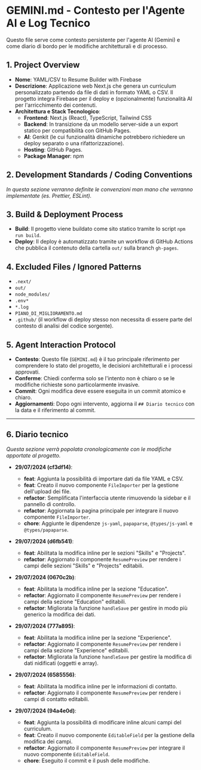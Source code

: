 # GEMINI.md - Contesto per l'Agente AI e Log Tecnico

Questo file serve come contesto persistente per l'agente AI (Gemini) e come diario di bordo per le modifiche architetturali e di processo.

## 1. Project Overview

-   **Nome**: YAML/CSV to Resume Builder with Firebase
-   **Descrizione**: Applicazione web Next.js che genera un curriculum personalizzato partendo da file di dati in formato YAML o CSV. Il progetto integra Firebase per il deploy e (opzionalmente) funzionalità AI per l'arricchimento dei contenuti.
-   **Architettura e Stack Tecnologico**:
    -   **Frontend**: Next.js (React), TypeScript, Tailwind CSS
    -   **Backend**: In transizione da un modello server-side a un export statico per compatibilità con GitHub Pages.
    -   **AI**: Genkit (le cui funzionalità dinamiche potrebbero richiedere un deploy separato o una rifattorizzazione).
    -   **Hosting**: GitHub Pages.
    -   **Package Manager**: npm

## 2. Development Standards / Coding Conventions

*In questa sezione verranno definite le convenzioni man mano che verranno implementate (es. Prettier, ESLint).*

## 3. Build & Deployment Process

-   **Build**: Il progetto viene buildato come sito statico tramite lo script `npm run build`.
-   **Deploy**: Il deploy è automatizzato tramite un workflow di GitHub Actions che pubblica il contenuto della cartella `out/` sulla branch `gh-pages`.

## 4. Excluded Files / Ignored Patterns

-   `.next/`
-   `out/`
-   `node_modules/`
-   `.env*`
-   `*.log`
-   `PIANO_DI_MIGLIORAMENTO.md`
-   `.github/` (il workflow di deploy stesso non necessita di essere parte del contesto di analisi del codice sorgente).

## 5. Agent Interaction Protocol

-   **Contesto**: Questo file (`GEMINI.md`) è il tuo principale riferimento per comprendere lo stato del progetto, le decisioni architetturali e i processi approvati.
-   **Conferme**: Chiedi conferma solo se l'intento non è chiaro o se le modifiche richieste sono particolarmente invasive.
-   **Commit**: Ogni modifica deve essere eseguita in un commit atomico e chiaro.
-   **Aggiornamenti**: Dopo ogni intervento, aggiorna il `## Diario tecnico` con la data e il riferimento al commit.

---

## 6. Diario tecnico

*Questa sezione verrà popolata cronologicamente con le modifiche apportate al progetto.*

- **29/07/2024 (cf3df14)**:
  - **feat**: Aggiunta la possibilità di importare dati da file YAML e CSV.
  - **feat**: Creato il nuovo componente `FileImporter` per la gestione dell'upload dei file.
  - **refactor**: Semplificata l'interfaccia utente rimuovendo la sidebar e il pannello di controllo.
  - **refactor**: Aggiornata la pagina principale per integrare il nuovo componente `FileImporter`.
  - **chore**: Aggiunte le dipendenze `js-yaml`, `papaparse`, `@types/js-yaml` e `@types/papaparse`.

- **29/07/2024 (d6fb541)**:
  - **feat**: Abilitata la modifica inline per le sezioni "Skills" e "Projects".
  - **refactor**: Aggiornato il componente `ResumePreview` per rendere i campi delle sezioni "Skills" e "Projects" editabili.

- **29/07/2024 (0670c2b)**:
  - **feat**: Abilitata la modifica inline per la sezione "Education".
  - **refactor**: Aggiornato il componente `ResumePreview` per rendere i campi della sezione "Education" editabili.
  - **refactor**: Migliorata la funzione `handleSave` per gestire in modo più generico la modifica dei dati.

- **29/07/2024 (777a895)**:
  - **feat**: Abilitata la modifica inline per la sezione "Experience".
  - **refactor**: Aggiornato il componente `ResumePreview` per rendere i campi della sezione "Experience" editabili.
  - **refactor**: Migliorata la funzione `handleSave` per gestire la modifica di dati nidificati (oggetti e array).

- **29/07/2024 (6585556)**:
  - **feat**: Abilitata la modifica inline per le informazioni di contatto.
  - **refactor**: Aggiornato il componente `ResumePreview` per rendere i campi di contatto editabili.

- **29/07/2024 (94a4e0d)**:
  - **feat**: Aggiunta la possibilità di modificare inline alcuni campi del curriculum.
  - **feat**: Creato il nuovo componente `EditableField` per la gestione della modifica dei campi.
  - **refactor**: Aggiornato il componente `ResumePreview` per integrare il nuovo componente `EditableField`.
  - **chore**: Eseguito il commit e il push delle modifiche.
